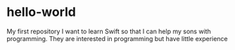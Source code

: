 # hello-world
My first repository 
I want to learn Swift so that I can help my sons with programming.  They are interested in programming but have little experience
